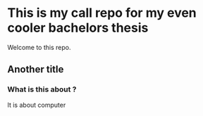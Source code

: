 # This is my call repo for my even cooler bachelors thesis 

Welcome to this repo. 

## Another title 

### What is this about ? 

It is about computer 
